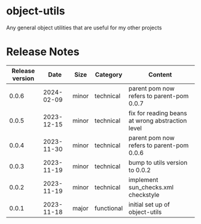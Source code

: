 # object-utils
Any general object utilities that are useful for my other projects


# Release Notes
|Release version  |Date  |Size  | Category |Content |
|--|--|--|--|--|
|0.0.6  |2024-02-09  |minor|technical|parent pom now refers to parent-pom 0.0.7 |
|0.0.5  |2023-12-15  |minor|technical|fix for reading beans at wrong abstraction level|
|0.0.4  |2023-11-30  |minor|technical|parent pom now refers to parent-pom 0.0.6|
|0.0.3  |2023-11-19  |minor|technical|bump to utils version to 0.0.2|
|0.0.2  |2023-11-19  |minor|technical|implement sun_checks.xml checkstyle|
|0.0.1  |2023-11-18  |major|functional|initial set up of object-utils|